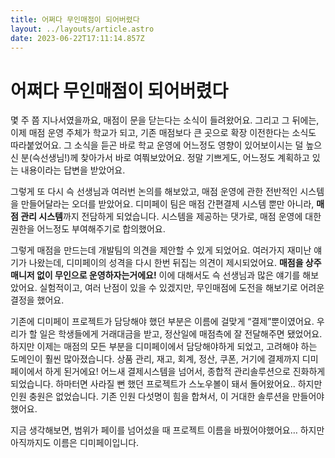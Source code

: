 ```yaml
---
title: 어쩌다 무인매점이 되어버렸다
layout: ../layouts/article.astro
date: 2023-06-22T17:11:14.857Z
---
```

# 어쩌다 무인매점이 되어버렸다

몇 주 쯤 지나서였을까요, 매점이 문을 닫는다는 소식이 들려왔어요. 그리고 그 뒤에는, 이제 매점 운영 주체가 학교가 되고, 기존 매점보다 큰 곳으로 확장 이전한다는 소식도 따라붙었어요. 그 소식을 듣곤 바로 학교 운영에 어느정도 영향이 있어보이시는 덜 높으신 분(슥선생님!)께 찾아가서 바로 여쭤보았어요. 정말 기쁘게도, 어느정도 계획하고 있는 내용이라는 답변을 받았어요.

그렇게 또 다시 슥 선생님과 여러번 논의를 해보았고, 매점 운영에 관한 전반적인 시스템을 만들어달라는 오더를 받았어요. 디미페이 팀은 매점 간편결제 시스템 뿐만 아니라, **매점 관리 시스템**까지 전담하게 되었습니다. 시스템을 제공하는 댓가로, 매점 운영에 대한 권한을 어느정도 부여해주기로 합의했어요.

그렇게 매점을 만드는데 개발팀의 의견을 제안할 수 있게 되었어요. 여러가지 재미난 얘기가 나왔는데, 디미페이의 성격을 다시 한번 뒤집는 의견이 제시되었어요. **매점을 상주 매니저 없이 무인으로 운영하자는거에요!** 이에 대해서도 슥 선생님과 많은 얘기를 해보았어요. 실험적이고, 여러 난점이 있을 수 있겠지만, 무인매점에 도전을 해보기로 어려운 결정을 했어요.

기존에 디미페이 프로젝트가 담당해야 했던 부분은 이름에 걸맞게 “결제”뿐이였어요. 우리가 할 일은 학생들에게 거래대금을 받고, 정산일에 매점측에 잘 전달해주면 됐었어요. 하지만 이제는 매점의 모든 부분을 디미페이에서 담당해야하게 되었고, 고려해야 하는 도메인이 훨씬 많아졌습니다. 상품 관리, 재고, 회계, 정산, 쿠폰, 거기에 결제까지 디미페이에서 하게 된거에요! 어느새 결제시스템을 넘어서, 종합적 관리솔루션으로 진화하게 되었습니다. 하마터면 사라질 뻔 했던 프로젝트가 스노우볼이 돼서 돌어왔어요.. 하지만 인원 충원은 없었습니다. 기존 인원 다섯명이 힘을 합쳐서, 이 거대한 솔루션을 만들어야 했어요.

지금 생각해보면, 범위가 페이를 넘어섰을 때 프로젝트 이름을 바꿨어야했어요… 하지만 아직까지도 이름은 디미페이입니다.
